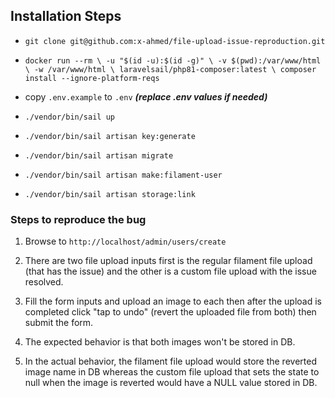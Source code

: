 ## Installation Steps

- `git clone git@github.com:x-ahmed/file-upload-issue-reproduction.git`

- `docker run --rm \
    -u "$(id -u):$(id -g)" \
    -v $(pwd):/var/www/html \
    -w /var/www/html \
    laravelsail/php81-composer:latest \
    composer install --ignore-platform-reqs`

- copy `.env.example` to `.env` ***(replace .env values if needed)***

- `./vendor/bin/sail up`

- `./vendor/bin/sail artisan key:generate`

- `./vendor/bin/sail artisan migrate`

- `./vendor/bin/sail artisan make:filament-user`

- `./vendor/bin/sail artisan storage:link`


### Steps to reproduce the bug

1. Browse to `http://localhost/admin/users/create`

2. There are two file upload inputs first is the regular filament file upload (that has the issue) and the other is a custom file upload with the issue resolved.

3. Fill the form inputs and upload an image to each then after the upload is completed click "tap to undo" (revert the uploaded file from both) then submit the form.

4. The expected behavior is that both images won't be stored in DB.

5. In the actual behavior, the filament file upload would store the reverted image name in DB whereas the custom file upload that sets the state to null when the image is reverted would have a NULL value stored in DB.
